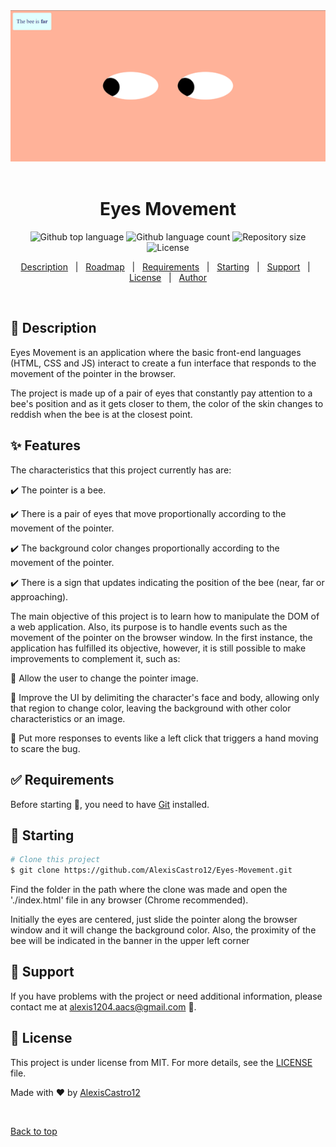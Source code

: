 <div align="center" id="top"> 
  <img src="./images/Eyes-Movement.png" alt="Eyes Movement" />
  &#xa0;
</div>

<h1 align="center">Eyes Movement</h1>

<p align="center">
  <img alt="Github top language" src="https://img.shields.io/github/languages/top/AlexisCastro12/Eyes-Movement?color=56BEB8">

  <img alt="Github language count" src="https://img.shields.io/github/languages/count/AlexisCastro12/Eyes-Movement?color=56BEB8">

  <img alt="Repository size" src="https://img.shields.io/github/repo-size/AlexisCastro12/Eyes-Movement?color=56BEB8">

  <img alt="License" src="https://img.shields.io/github/license/AlexisCastro12/Eyes-Movement?color=56BEB8">
</p>

<p align="center">
  <a href="#dart-description">Description</a> &#xa0; | &#xa0; 
  <a href="#sparkles-roadmap">Roadmap</a> &#xa0; | &#xa0;
  <a href="#white_check_mark-requirements">Requirements</a> &#xa0; | &#xa0;
  <a href="#checkered_flag-starting">Starting</a> &#xa0; | &#xa0;
  <a href="#wrench-support">Support</a> &#xa0; | &#xa0;
  <a href="#memo-license">License</a> &#xa0; | &#xa0;
  <a href="https://github.com/AlexisCastro12" target="_blank">Author</a>
</p>

<br>

## :dart: Description

Eyes Movement is an application where the basic front-end languages (HTML, CSS and JS) interact to create a fun interface that responds to the movement of the pointer in the browser.

The project is made up of a pair of eyes that constantly pay attention to a bee's position and as it gets closer to them, the color of the skin changes to reddish when the bee is at the closest point.

## :sparkles: Features

The characteristics that this project currently has are:

:heavy_check_mark: The pointer is a bee.

:heavy_check_mark: There is a pair of eyes that move proportionally according to the movement of the pointer.

:heavy_check_mark: The background color changes proportionally according to the movement of the pointer.

:heavy_check_mark: There is a sign that updates indicating the position of the bee (near, far or approaching).

The main objective of this project is to learn how to manipulate the DOM of a web application. Also, its purpose is to handle events such as the movement of the pointer on the browser window. In the first instance, the application has fulfilled its objective, however, it is still possible to make improvements to complement it, such as:

:pushpin: Allow the user to change the pointer image.

:pushpin: Improve the UI by delimiting the character's face and body, allowing only that region to change color, leaving the background with other color characteristics or an image.

:pushpin: Put more responses to events like a left click that triggers a hand moving to scare the bug.

## :white_check_mark: Requirements

Before starting :checkered_flag:, you need to have [Git](https://git-scm.com) installed.

## :checkered_flag: Starting

```bash
# Clone this project
$ git clone https://github.com/AlexisCastro12/Eyes-Movement.git

```

Find the folder in the path where the clone was made and open the './index.html' file in any browser (Chrome recommended).

Initially the eyes are centered, just slide the pointer along the browser window and it will change the background color. Also, the proximity of the bee will be indicated in the banner in the upper left corner

## :wrench: Support

If you have problems with the project or need additional information, please contact me at <alexis1204.aacs@gmail.com> :e-mail:.

## :memo: License

This project is under license from MIT. For more details, see the [LICENSE](LICENSE) file.

Made with :heart: by <a href="https://github.com/AlexisCastro12" target="_blank">AlexisCastro12</a>

&#xa0;

<a href="#top">Back to top</a>
